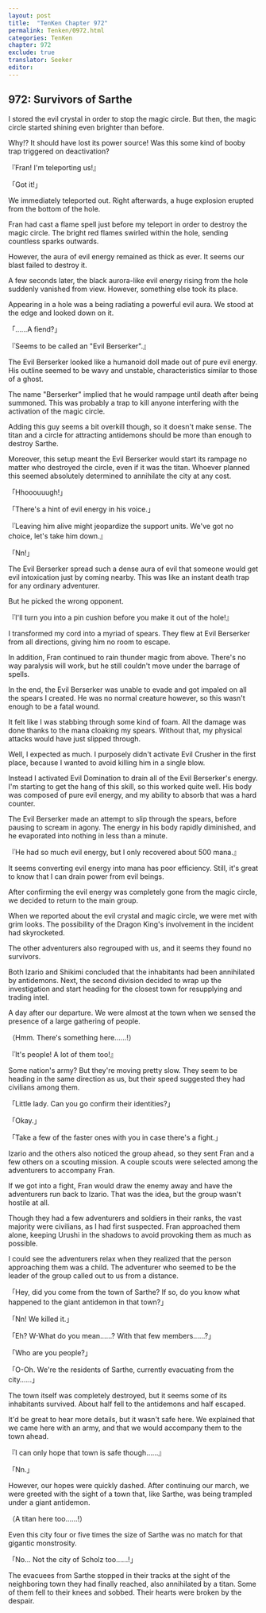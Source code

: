 ```yaml
---
layout: post
title:  "TenKen Chapter 972"
permalink: Tenken/0972.html
categories: TenKen
chapter: 972
exclude: true
translator: Seeker
editor: 
---
```

<h2>972: Survivors of Sarthe</h2>

I stored the evil crystal in order to stop the magic circle. But then, the magic circle started shining even brighter than before.

Why!? It should have lost its power source! Was this some kind of booby trap triggered on deactivation?

『Fran! I'm teleporting us!』

「Got it!」

We immediately teleported out. Right afterwards, a huge explosion erupted from the bottom of the hole.

Fran had cast a flame spell just before my teleport in order to destroy the magic circle. The bright red flames swirled within the hole, sending countless sparks outwards.

However, the aura of evil energy remained as thick as ever. It seems our blast failed to destroy it.

A few seconds later, the black aurora-like evil energy rising from the hole suddenly vanished from view. However, something else took its place.

Appearing in a hole was a being radiating a powerful evil aura. We stood at the edge and looked down on it.

「……A fiend?」

『Seems to be called an "Evil Berserker".』

The Evil Berserker looked like a humanoid doll made out of pure evil energy. His outline seemed to be wavy and unstable, characteristics similar to those of a ghost.

The name "Berserker" implied that he would rampage until death after being summoned. This was probably a trap to kill anyone interfering with the activation of the magic circle.

Adding this guy seems a bit overkill though, so it doesn't make sense. The titan and a circle for attracting antidemons should be more than enough to destroy Sarthe.

Moreover, this setup meant the Evil Berserker would start its rampage no matter who destroyed the circle, even if it was the titan. Whoever planned this seemed absolutely determined to annihilate the city at any cost.

「Hhooouuugh!」

「There's a hint of evil energy in his voice.」

『Leaving him alive might jeopardize the support units. We've got no choice, let's take him down.』

「Nn!」

The Evil Berserker spread such a dense aura of evil that someone would get evil intoxication just by coming nearby. This was like an instant death trap for any ordinary adventurer.

But he picked the wrong opponent.

『I'll turn you into a pin cushion before you make it out of the hole!』

I transformed my cord into a myriad of spears. They flew at Evil Berserker from all directions, giving him no room to escape.

In addition, Fran continued to rain thunder magic from above. There's no way paralysis will work, but he still couldn't move under the barrage of spells.

In the end, the Evil Berserker was unable to evade and got impaled on all the spears I created. He was no normal creature however, so this wasn't enough to be a fatal wound.

It felt like I was stabbing through some kind of foam. All the damage was done thanks to the mana cloaking my spears. Without that, my physical attacks would have just slipped through.

Well, I expected as much. I purposely didn't activate Evil Crusher in the first place, because I wanted to avoid killing him in a single blow.

Instead I activated Evil Domination to drain all of the Evil Berserker's energy. I'm starting to get the hang of this skill, so this worked quite well. His body was composed of pure evil energy, and my ability to absorb that was a hard counter.

The Evil Berserker made an attempt to slip through the spears, before pausing to scream in agony. The energy in his body rapidly diminished, and he evaporated into nothing in less than a minute.

『He had so much evil energy, but I only recovered about 500 mana.』

It seems converting evil energy into mana has poor efficiency. Still, it's great to know that I can drain power from evil beings.

After confirming the evil energy was completely gone from the magic circle, we decided to return to the main group.

When we reported about the evil crystal and magic circle, we were met with grim looks. The possibility of the Dragon King's involvement in the incident had skyrocketed.

The other adventurers also regrouped with us, and it seems they found no survivors.

Both Izario and Shikimi concluded that the inhabitants had been annihilated by antidemons. Next, the second division decided to wrap up the investigation and start heading for the closest town for resupplying and trading intel.

A day after our departure. We were almost at the town when we sensed the presence of a large gathering of people.

（Hmm. There's something here……!）

『It's people! A lot of them too!』

Some nation's army? But they're moving pretty slow. They seem to be heading in the same direction as us, but their speed suggested they had civilians among them.

「Little lady. Can you go confirm their identities?」

「Okay.」

「Take a few of the faster ones with you in case there's a fight.」

Izario and the others also noticed the group ahead, so they sent Fran and a few others on a scouting mission. A couple scouts were selected among the adventurers to accompany Fran.

If we got into a fight, Fran would draw the enemy away and have the adventurers run back to Izario. That was the idea, but the group wasn't hostile at all.

Though they had a few adventurers and soldiers in their ranks, the vast majority were civilians, as I had first suspected. Fran approached them alone, keeping Urushi in the shadows to avoid provoking them as much as possible.

I could see the adventurers relax when they realized that the person approaching them was a child. The adventurer who seemed to be the leader of the group called out to us from a distance.

「Hey, did you come from the town of Sarthe? If so, do you know what happened to the giant antidemon in that town?」

「Nn! We killed it.」

「Eh? W-What do you mean……? With that few members……?」

「Who are you people?」

「O-Oh. We're the residents of Sarthe, currently evacuating from the city……」

The town itself was completely destroyed, but it seems some of its inhabitants survived. About half fell to the antidemons and half escaped.

It'd be great to hear more details, but it wasn't safe here. We explained that we came here with an army, and that we would accompany them to the town ahead.

『I can only hope that town is safe though……』

「Nn.」

However, our hopes were quickly dashed. After continuing our march, we were greeted with the sight of a town that, like Sarthe, was being trampled under a giant antidemon.

（A titan here too……!）

Even this city four or five times the size of Sarthe was no match for that gigantic monstrosity.

「No… Not the city of Scholz too……!」

The evacuees from Sarthe stopped in their tracks at the sight of the neighboring town they had finally reached, also annihilated by a titan. Some of them fell to their knees and sobbed. Their hearts were broken by the despair.


